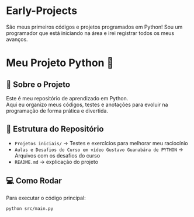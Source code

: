# Early-Projects
São meus primeiros códigos e projetos programados em Python!
Sou um programador que está iniciando na área e irei registrar todos os meus avanços.

# Meu Projeto Python 🚀

## 🌟 Sobre o Projeto
Este é meu repositório de aprendizado em Python.  
Aqui eu organizo meus códigos, testes e anotações para evoluir na programação de forma prática e divertida.

## 📂 Estrutura do Repositório
- `Projetos iniciais/` → Testes e exercícios para melhorar meu raciocínio
- `Aulas e Desafios do Curso em vídeo Gustavo Guanabára de PYTHON` → Arquivos com os desafios do curso
- `README.md` → explicação do projeto

## 💻 Como Rodar
Para executar o código principal:
```bash
python src/main.py

